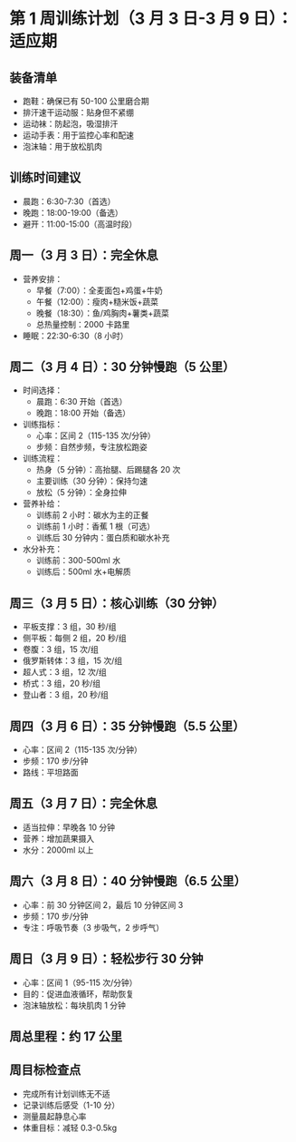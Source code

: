 # 第 1 周训练计划（3 月 3 日-3 月 9 日）：适应期

## 装备清单

- 跑鞋：确保已有 50-100 公里磨合期
- 排汗速干运动服：贴身但不紧绷
- 运动袜：防起泡，吸湿排汗
- 运动手表：用于监控心率和配速
- 泡沫轴：用于放松肌肉

## 训练时间建议

- 晨跑：6:30-7:30（首选）
- 晚跑：18:00-19:00（备选）
- 避开：11:00-15:00（高温时段）

## 周一（3 月 3 日）：完全休息

- 营养安排：
  - 早餐（7:00）：全麦面包+鸡蛋+牛奶
  - 午餐（12:00）：瘦肉+糙米饭+蔬菜
  - 晚餐（18:30）：鱼/鸡胸肉+薯类+蔬菜
  - 总热量控制：2000 卡路里
- 睡眠：22:30-6:30（8 小时）

## 周二（3 月 4 日）：30 分钟慢跑（5 公里）

- 时间选择：
  - 晨跑：6:30 开始（首选）
  - 晚跑：18:00 开始（备选）
- 训练指标：
  - 心率：区间 2（115-135 次/分钟）
  - 步频：自然步频，专注放松跑姿
- 训练流程：
  - 热身（5 分钟）：高抬腿、后踢腿各 20 次
  - 主要训练（30 分钟）：保持匀速
  - 放松（5 分钟）：全身拉伸
- 营养补给：
  - 训练前 2 小时：碳水为主的正餐
  - 训练前 1 小时：香蕉 1 根（可选）
  - 训练后 30 分钟内：蛋白质和碳水补充
- 水分补充：
  - 训练前：300-500ml 水
  - 训练后：500ml 水+电解质

## 周三（3 月 5 日）：核心训练（30 分钟）

- 平板支撑：3 组，30 秒/组
- 侧平板：每侧 2 组，20 秒/组
- 卷腹：3 组，15 次/组
- 俄罗斯转体：3 组，15 次/组
- 超人式：3 组，12 次/组
- 桥式：3 组，20 秒/组
- 登山者：3 组，20 秒/组

## 周四（3 月 6 日）：35 分钟慢跑（5.5 公里）

- 心率：区间 2（115-135 次/分钟）
- 步频：170 步/分钟
- 路线：平坦路面

## 周五（3 月 7 日）：完全休息

- 适当拉伸：早晚各 10 分钟
- 营养：增加蔬果摄入
- 水分：2000ml 以上

## 周六（3 月 8 日）：40 分钟慢跑（6.5 公里）

- 心率：前 30 分钟区间 2，最后 10 分钟区间 3
- 步频：170 步/分钟
- 专注：呼吸节奏（3 步吸气，2 步呼气）

## 周日（3 月 9 日）：轻松步行 30 分钟

- 心率：区间 1（95-115 次/分钟）
- 目的：促进血液循环，帮助恢复
- 泡沫轴放松：每块肌肉 1 分钟

## 周总里程：约 17 公里

## 周目标检查点

- 完成所有计划训练无不适
- 记录训练后感受（1-10 分）
- 测量晨起静息心率
- 体重目标：减轻 0.3-0.5kg
